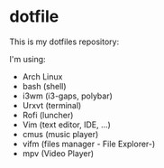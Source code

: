 # dotfile

This is my dotfiles repository:

I'm using:

  * Arch Linux
  * bash (shell)
  * i3wm (i3-gaps, polybar)
  * Urxvt (terminal)
  * Rofi (luncher)
  * Vim (text editor, IDE, ...)
  * cmus (music player)
  * vifm (files manager - File Explorer-)
  * mpv (Video Player)

